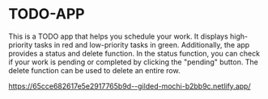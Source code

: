 # TODO-APP

This is a TODO app that helps you schedule your work. It displays high-priority tasks in red and low-priority tasks in green. Additionally, the app provides a status and delete function. In the status function, you can check if your work is pending or completed by clicking the "pending" button. The delete function can be used to delete an entire row.

https://65cce682617e5e2917765b9d--gilded-mochi-b2bb9c.netlify.app/
